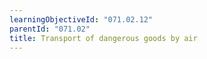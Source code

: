 ```yaml
---
learningObjectiveId: "071.02.12"
parentId: "071.02"
title: Transport of dangerous goods by air
---
```

